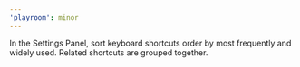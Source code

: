 ```yaml
---
'playroom': minor
---
```


In the Settings Panel, sort keyboard shortcuts order by most frequently and widely used. Related shortcuts are grouped together.
